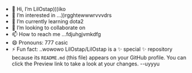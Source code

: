 - 👋 Hi, I’m LilOstap)))iko
- 👀 I’m interested in ...))rgghtewwwrvvvdrs
- 🌱 I’m currently learning dota2
- 💞️ I’m looking to collaborate on 
- 📫 How to reach me ...fdjuhgjvmkdfg
- 😄 Pronouns: 777 casic
- ⚡ Fun fact: ..wowowo
LilOstap/LilOstap is a ✨ special ✨ repository because its `README.md` (this file) appears on your GitHub profile.
You can click the Preview link to take a look at your changes.
--uyyyu
